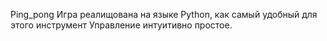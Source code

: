 Ping_pong
Игра реалищована на языке Python, как самый удобный для этого инструмент
Управление интуитивно простое.
